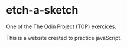 # etch-a-sketch

One of the The Odin Project (TOP) exercices.

This is a website created to practice javaScript.